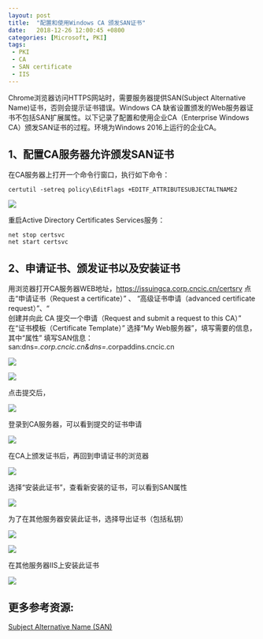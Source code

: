 ```yaml
---
layout: post
title:  "配置和使用Windows CA 颁发SAN证书"
date:   2018-12-26 12:00:45 +0800
categories: [Microsoft, PKI]
tags: 
 - PKI
 - CA
 - SAN certificate
 - IIS
---
```



Chrome浏览器访问HTTPS网站时，需要服务器提供SAN(Subject Alternative Name)证书，否则会提示证书错误。Windows CA 缺省设置颁发的Web服务器证书不包括SAN扩展属性。以下记录了配置和使用企业CA（Enterprise Windows CA）颁发SAN证书的过程。环境为Windows 2016上运行的企业CA。    

## 1、配置CA服务器允许颁发SAN证书
在CA服务器上打开一个命令行窗口，执行如下命令：
```
certutil -setreq policy\EditFlags +EDITF_ATTRIBUTESUBJECTALTNAME2
```

![](/assets/images/issue-SAN-certificates-06.png)

重启Active Directory Certificates Services服务：

```
net stop certsvc
net start certsvc
```

## 2、申请证书、颁发证书以及安装证书
用浏览器打开CA服务器WEB地址，https://issuingca.corp.cncic.cn/certsrv
点击“申请证书（Request a certificate）” 、 “高级证书申请（advanced certificate request）”、“  
创建并向此 CA 提交一个申请（Request and submit a request to this CA）”
在“证书模板（Certificate Template）” 选择“My Web服务器”，填写需要的信息，其中“属性” 填写SAN信息：
san:dns=*.corp.cncic.cn&dns=*.corpaddins.cncic.cn

![](/assets/images/issue-SAN-certificates-01.png)

![](/assets/images/issue-SAN-certificates-02.png)

点击提交后，

![](/assets/images/issue-SAN-certificates-03.png)

登录到CA服务器，可以看到提交的证书申请

![](/assets/images/issue-SAN-certificates-03-1.png)

在CA上颁发证书后，再回到申请证书的浏览器

![](/assets/images/issue-SAN-certificates-03-2.png)

选择“安装此证书”，查看新安装的证书，可以看到SAN属性

![](/assets/images/issue-SAN-certificates-04.png)

为了在其他服务器安装此证书，选择导出证书（包括私钥）

![](/assets/images/issue-SAN-certificates-05.png)

![](/assets/images/issue-SAN-certificates-05-1.png)

在其他服务器IIS上安装此证书

![](/assets/images/issue-SAN-certificates-07.png)

## 更多参考资源:

[Subject Alternative Name (SAN)](https://en.wikipedia.org/wiki/Subject_Alternative_Name)








